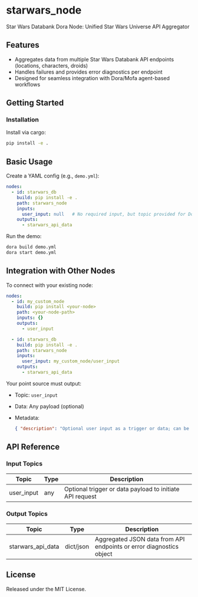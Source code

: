 # starwars_node

Star Wars Databank Dora Node: Unified Star Wars Universe API Aggregator

## Features
- Aggregates data from multiple Star Wars Databank API endpoints (locations, characters, droids)
- Handles failures and provides error diagnostics per endpoint
- Designed for seamless integration with Dora/Mofa agent-based workflows

## Getting Started

### Installation
Install via cargo:
```bash
pip install -e .
```

## Basic Usage

Create a YAML config (e.g., `demo.yml`):

```yaml
nodes:
  - id: starwars_db
    build: pip install -e .
    path: starwars_node
    inputs:
      user_input: null   # No required input, but topic provided for Dora compatibility
    outputs:
      - starwars_api_data
```

Run the demo:

```bash
dora build demo.yml
dora start demo.yml
```


## Integration with Other Nodes

To connect with your existing node:

```yaml
nodes:
  - id: my_custom_node
    build: pip install <your-node>
    path: <your-node-path>
    inputs: {}
    outputs:
      - user_input

  - id: starwars_db
    build: pip install -e .
    path: starwars_node
    inputs:
      user_input: my_custom_node/user_input
    outputs:
      - starwars_api_data
```

Your point source must output:

* Topic: `user_input`
* Data: Any payload (optional)
* Metadata:

  ```json
  { "description": "Optional user input as a trigger or data; can be null or omitted." }
  ```

## API Reference

### Input Topics

| Topic       | Type    | Description                                               |
| ----------- | ------- | -------------------------------------------------------- |
| user_input  | any     | Optional trigger or data payload to initiate API request |

### Output Topics

| Topic              | Type      | Description                                                         |
| ------------------ | --------- | ------------------------------------------------------------------- |
| starwars_api_data  | dict/json | Aggregated JSON data from API endpoints or error diagnostics object  |


## License

Released under the MIT License.
